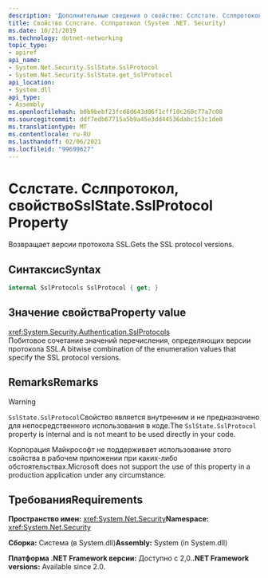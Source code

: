 ```yaml
---
description: 'Дополнительные сведения о свойстве: Сслстате. Сслпротокол'
title: Свойство Сслстате. Сслпротокол (System .NET. Security)
ms.date: 10/21/2019
ms.technology: dotnet-networking
topic_type:
- apiref
api_name:
- System.Net.Security.SslState.SslProtocol
- System.Net.Security.SslState.get_SslProtocol
api_location:
- System.dll
api_type:
- Assembly
ms.openlocfilehash: b0b9bebf23fcd8d643d06f1cff10c260c77a7c08
ms.sourcegitcommit: ddf7edb67715a5b9a45e3dd44536dabc153c1de0
ms.translationtype: MT
ms.contentlocale: ru-RU
ms.lasthandoff: 02/06/2021
ms.locfileid: "99699627"
---
```

# <a name="sslstatesslprotocol-property"></a><span data-ttu-id="52f6c-103">Сслстате. Сслпротокол, свойство</span><span class="sxs-lookup"><span data-stu-id="52f6c-103">SslState.SslProtocol Property</span></span>

<span data-ttu-id="52f6c-104">Возвращает версии протокола SSL.</span><span class="sxs-lookup"><span data-stu-id="52f6c-104">Gets the SSL protocol versions.</span></span>

## <a name="syntax"></a><span data-ttu-id="52f6c-105">Синтаксис</span><span class="sxs-lookup"><span data-stu-id="52f6c-105">Syntax</span></span>

```csharp
internal SslProtocols SslProtocol { get; }
```

## <a name="property-value"></a><span data-ttu-id="52f6c-106">Значение свойства</span><span class="sxs-lookup"><span data-stu-id="52f6c-106">Property value</span></span>

<xref:System.Security.Authentication.SslProtocols>  
<span data-ttu-id="52f6c-107">Побитовое сочетание значений перечисления, определяющих версии протокола SSL.</span><span class="sxs-lookup"><span data-stu-id="52f6c-107">A bitwise combination of the enumeration values that specify the SSL protocol versions.</span></span>

## <a name="remarks"></a><span data-ttu-id="52f6c-108">Remarks</span><span class="sxs-lookup"><span data-stu-id="52f6c-108">Remarks</span></span>

> [!WARNING]
> <span data-ttu-id="52f6c-109">`SslState.SslProtocol`Свойство является внутренним и не предназначено для непосредственного использования в коде.</span><span class="sxs-lookup"><span data-stu-id="52f6c-109">The `SslState.SslProtocol` property is internal and is not meant to be used directly in your code.</span></span>
>
> <span data-ttu-id="52f6c-110">Корпорация Майкрософт не поддерживает использование этого свойства в рабочем приложении при каких-либо обстоятельствах.</span><span class="sxs-lookup"><span data-stu-id="52f6c-110">Microsoft does not support the use of this property in a production application under any circumstance.</span></span>

## <a name="requirements"></a><span data-ttu-id="52f6c-111">Требования</span><span class="sxs-lookup"><span data-stu-id="52f6c-111">Requirements</span></span>

<span data-ttu-id="52f6c-112">**Пространство имен:** <xref:System.Net.Security></span><span class="sxs-lookup"><span data-stu-id="52f6c-112">**Namespace:** <xref:System.Net.Security></span></span>

<span data-ttu-id="52f6c-113">**Сборка:** Система (в System.dll)</span><span class="sxs-lookup"><span data-stu-id="52f6c-113">**Assembly:** System (in System.dll)</span></span>

<span data-ttu-id="52f6c-114">**Платформа .NET Framework версии:** Доступно с 2,0.</span><span class="sxs-lookup"><span data-stu-id="52f6c-114">**.NET Framework versions:** Available since 2.0.</span></span>

